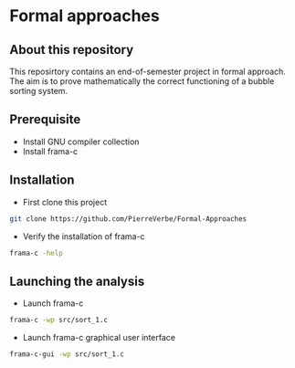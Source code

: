 # Formal approaches

## About this repository
This reposirtory contains an end-of-semester project in formal approach. <br>
The aim is to prove mathematically the correct functioning of a bubble sorting system. <br>

## Prerequisite
* Install GNU compiler collection <br>
* Install frama-c <br>

## Installation
* First clone this project
```bash
git clone https://github.com/PierreVerbe/Formal-Approaches
```

* Verify the installation of frama-c
```bash
frama-c -help
```

## Launching the analysis
* Launch frama-c 
```bash
frama-c -wp src/sort_1.c
```

* Launch frama-c graphical user interface
```bash
frama-c-gui -wp src/sort_1.c
```
